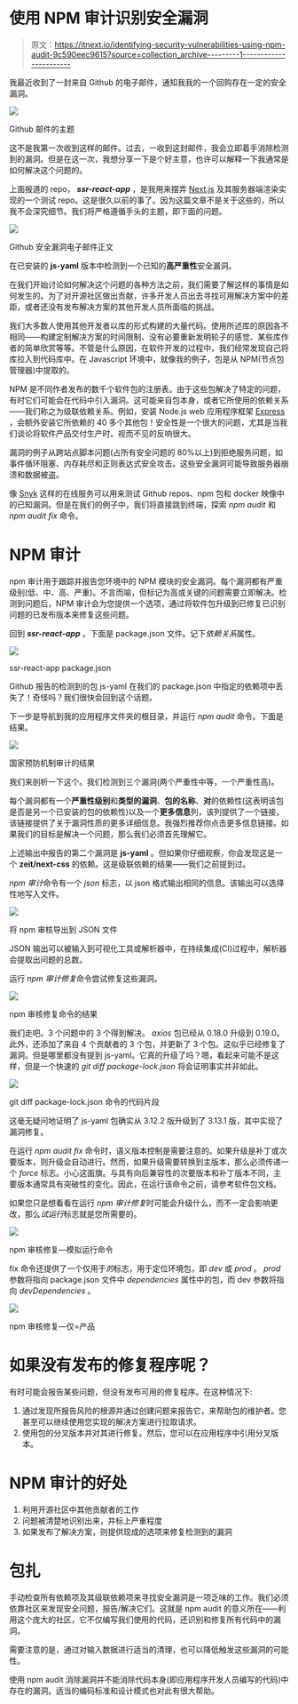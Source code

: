 # 使用 NPM 审计识别安全漏洞

> 原文：<https://itnext.io/identifying-security-vulnerabilities-using-npm-audit-9c590eec9615?source=collection_archive---------1----------------------->

我最近收到了一封来自 Github 的电子邮件，通知我我的一个回购存在一定的安全漏洞。

![](img/6c8e584e95e79f9e70b99e9e7de8bbf3.png)

Github 邮件的主题

这不是我第一次收到这样的邮件。过去，一收到这封邮件，我会立即着手消除检测到的漏洞。但是在这一次，我想分享一下是个好主意，也许可以解释一下我通常是如何解决这个问题的。

上面报道的 repo， ***ssr-react-app*** ，是我用来摆弄 [Next.js](https://nextjs.org/) 及其服务器端渲染实现的一个测试 repo。这是很久以前的事了。因为这篇文章不是关于这些的，所以我不会深究细节。我们将严格遵循手头的主题，即下面的问题。

![](img/58d667e6621694e84b6934976cfe0153.png)

Github 安全漏洞电子邮件正文

在已安装的 **js-yaml** 版本中检测到一个已知的**高严重性**安全漏洞。

在我们开始讨论如何解决这个问题的各种方法之前，我们需要了解这样的事情是如何发生的。为了对开源社区做出贡献，许多开发人员出去寻找可用解决方案中的差距，或者还没有发布解决方案的其他开发人员所面临的挑战。

我们大多数人使用其他开发者以库的形式构建的大量代码。使用所述库的原因各不相同——构建定制解决方案的时间限制、没有必要重新发明轮子的感觉、某些库作者的简单欣赏等等。不管是什么原因，在软件开发的过程中，我们经常发现自己将库拉入到代码库中。在 Javascript 环境中，就像我的例子，包是从 NPM(节点包管理器)中提取的。

NPM 是不同作者发布的数千个软件包的注册表。由于这些包解决了特定的问题，有时它们可能会在代码中引入漏洞。这可能来自包本身，或者它所使用的依赖关系——我们称之为级联依赖关系。例如，安装 Node.js web 应用程序框架 [Express](https://expressjs.com/) ，会额外安装它所依赖的 40 多个其他包！安全性是一个很大的问题，尤其是当我们谈论将软件产品交付生产时。视而不见的反响很大。

漏洞的例子从跨站点脚本问题(占所有安全问题的 80%以上)到拒绝服务问题，如事件循环阻塞、内存耗尽和正则表达式安全攻击。这些安全漏洞可能导致服务器崩溃和数据被盗。

像 [Snyk](https://snyk.io/test/) 这样的在线服务可以用来测试 Github repos、npm 包和 docker 映像中的已知漏洞。但是在我们的例子中，我们将直接跳到终端，探索 *npm audit* 和 *npm audit fix* 命令。

# NPM 审计

npm 审计用于跟踪并报告您环境中的 NPM 模块的安全漏洞。每个漏洞都有严重级别(低、中、高、严重)。不言而喻，但标记为高或关键的问题需要立即解决。检测到问题后，NPM 审计会为您提供一个选项，通过将软件包升级到已修复已识别问题的已发布版本来修复这些问题。

回到 ***ssr-react-app*** 。下面是 package.json 文件。记下*依赖关系*属性。

![](img/50ff191a9ad7aeb295184bd3eee373b9.png)

ssr-react-app package.json

Github 报告的检测到的包 js-yaml 在我们的 package.json 中指定的依赖项中丢失了！奇怪吗？我们很快会回到这个话题。

下一步是导航到我的应用程序文件夹的根目录，并运行 *npm audit* 命令。下面是结果。

![](img/53ae84689883dffd81f786d2d9f703ad.png)

国家预防机制审计的结果

我们来剖析一下这个。我们检测到三个漏洞(两个严重性中等，一个严重性高)。

每个漏洞都有一个**严重性级别**和**类型的漏洞**、**包的名称**、**对**的依赖性(这表明该包是否是另一个已安装的包的依赖性)以及一个**更多信息**列，该列提供了一个链接，该链接提供了关于漏洞性质的更多详细信息。我强烈推荐你点击更多信息链接。如果我们的目标是解决一个问题，那么我们必须首先理解它。

上述输出中报告的第二个漏洞是 **js-yaml** 。但如果你仔细观察，你会发现这是一个 **zeit/next-css** 的依赖。这是级联依赖的结果——我们之前提到过。

*npm 审计*命令有一个 *json* 标志，以 json 格式输出相同的信息。该输出可以选择性地写入文件。

![](img/28fde5879ee3b14bf24fcc6934cf0a93.png)

将 npm 审核导出到 JSON 文件

JSON 输出可以被输入到可视化工具或解析器中，在持续集成(CI)过程中，解析器会提取出问题的总数。

运行 *npm 审计修复*命令尝试修复这些漏洞。

![](img/0f871629fa864300a23293df7949223f.png)

npm 审核修复命令的结果

我们走吧。3 个问题中的 3 个得到解决。 *axios* 包已经从 0.18.0 升级到 0.19.0。此外，还添加了来自 4 个贡献者的 3 个包，并更新了 3 个包。这似乎已经修复了漏洞。但是哪里都没有提到 js-yaml。它真的升级了吗？嗯，看起来可能不是这样，但是一个快速的 *git diff package-lock.json* 将会证明事实并非如此。

![](img/c069975ff0afa32f1b72b0440da41a3c.png)

git diff package-lock.json 命令的代码片段

这毫无疑问地证明了 js-yaml 包确实从 3.12.2 版升级到了 3.13.1 版，其中实现了漏洞修复。

在运行 *npm audit fix* 命令时，语义版本控制是需要注意的。如果升级是补丁或次要版本，则升级会自动进行。然而，如果升级需要转换到主版本，那么必须传递一个 *force* 标志。小心这面旗。与具有向后兼容性的次要版本和补丁版本不同，主要版本通常具有突破性的变化。因此，在运行该命令之前，请参考软件包文档。

如果您只是想看看在运行 *npm 审计修复*时可能会升级什么，而不一定会影响更改，那么*试运行*标志就是您所需要的。

![](img/05212309f6ca65a723828c8f05cb5cb9.png)

npm 审核修复—模拟运行命令

fix 命令还提供了一个仅用于*的*标志，用于定位环境包，即 *dev* 或 *prod* 。 *prod* 参数将指向 package.json 文件中 *dependencies* 属性中的包，而 dev 参数将指向 *devDependencies* 。

![](img/455327b23c6f82ae1001fc5de33581ed.png)

npm 审核修复—仅=产品

# 如果没有发布的修复程序呢？

有时可能会报告某些问题，但没有发布可用的修复程序。在这种情况下:

1.  通过发现所报告风险的根源并通过创建问题来报告它，来帮助包的维护者。您甚至可以继续使用您实现的解决方案进行拉取请求。
2.  使用包的分叉版本并对其进行修复。然后，您可以在应用程序中引用分叉版本。

# NPM 审计的好处

1.  利用开源社区中其他贡献者的工作
2.  问题被清楚地识别出来，并标上严重程度
3.  如果发布了解决方案，则提供现成的选项来修复检测到的漏洞

# 包扎

手动检查所有依赖项及其级联依赖项来寻找安全漏洞是一项乏味的工作。我们必须依靠社区来发现安全问题，报告/解决它们。这就是 npm audit 的意义所在——利用这个庞大的社区，它不仅编写我们使用的代码，还识别和修复所有代码中的漏洞。

需要注意的是，通过对输入数据进行适当的清理，也可以降低触发这些漏洞的可能性。

使用 npm audit 消除漏洞并不能消除代码本身(即应用程序开发人员编写的代码)中存在的漏洞。适当的编码标准和设计模式也对此有很大帮助。